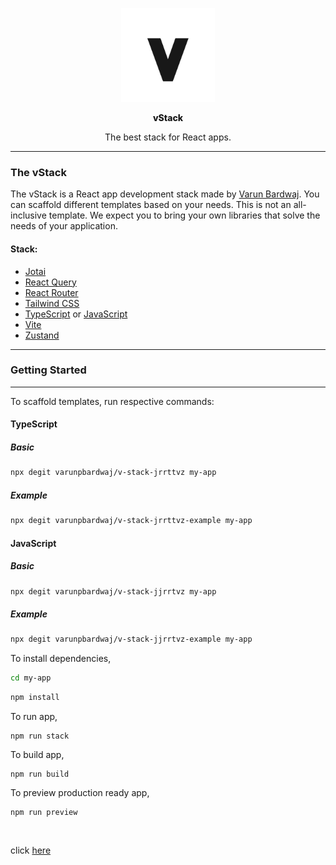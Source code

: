 <p align="center">
    <img width="150px" src="https://raw.githubusercontent.com/varunpbardwaj/v-stack-jrrttvz/main/src/assets/vstack.svg" alt="logo" />
</p>
<p align="center" style="font-weight: 800">vStack</p>
<p align="center" style="font-weight: 400">The best stack for React apps.</p>

---

### The vStack

The vStack is a React app development stack made by <a href="https://github.com/varunpbardwaj">Varun Bardwaj</a>. You can scaffold different templates based on your needs. This is not an all-inclusive template. We expect you to bring your own libraries that solve the needs of your application.

#### Stack:

- <a href="https://jotai.org/">Jotai</a>
- <a href="https://react-query-v3.tanstack.com/">React Query</a>
- <a href="https://reactrouter.com/en/main">React Router</a>
- <a href="https://tailwindcss.com/">Tailwind CSS</a>
- <a href="https://www.typescriptlang.org/">TypeScript</a> or <a href="https://developer.mozilla.org/en-US/docs/Web/JavaScript/Reference">JavaScript</a>
- <a href="https://vitejs.dev/">Vite</a>
- <a href="https://zustand-demo.pmnd.rs/">Zustand</a>

---

### Getting Started

---

To scaffold templates, run respective commands:

#### TypeScript

##### Basic

```bash
npx degit varunpbardwaj/v-stack-jrrttvz my-app
```

##### Example

```bash
npx degit varunpbardwaj/v-stack-jrrttvz-example my-app
```

#### JavaScript

##### Basic

```bash
npx degit varunpbardwaj/v-stack-jjrrtvz my-app
```

##### Example

```bash
npx degit varunpbardwaj/v-stack-jjrrtvz-example my-app
```

To install dependencies,

```bash
cd my-app
```

```bash
npm install
```

To run app,

```
npm run stack
```

To build app,

```
npm run build
```

To preview production ready app,

```
npm run preview
```

<br />

click <a href="http://localhost:2022/">here </a>
